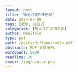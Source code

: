 ```yaml
---
layout: post
title: '微分几何PDF示例'
date: 2024-07-08
tags: [数学, 标签2]
categories: [狭义与广义相对论]
author: Manifold
type: pdf
path: /posts/diffgeo/cvelo.pdf
abstracts: PDF 文章示例。
wordCount: 5000
readTime: 20
cover: /img/avatar.png
---
```

